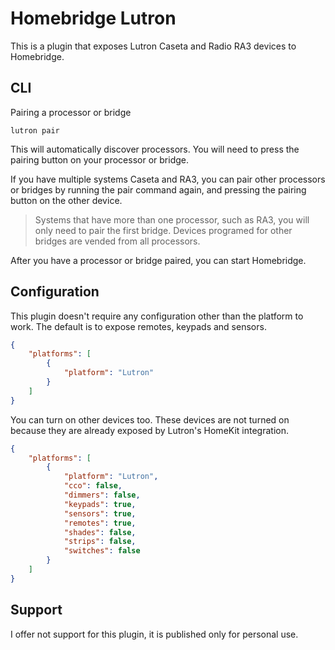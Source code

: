 # Homebridge Lutron

This is a plugin that exposes Lutron Caseta and Radio RA3 devices to Homebridge.

## CLI

Pairing a processor or bridge

```
lutron pair
```

This will automatically discover processors. You will need to press the pairing button on your processor or bridge.

If you have multiple systems Caseta and RA3, you can pair other processors or bridges by running the pair command again, and pressing the pairing button on the other device.

> Systems that have more than one processor, such as RA3, you will only need to pair the first bridge. Devices programed for other bridges are vended from all processors.

After you have a processor or bridge paired, you can start Homebridge.

## Configuration

This plugin doesn't require any configuration other than the platform to work. The default is to expose remotes, keypads and sensors.

```json
{
    "platforms": [
        {
            "platform": "Lutron"
        }
    ]
}
```

You can turn on other devices too. These devices are not turned on because they are already exposed by Lutron's HomeKit integration.

```json
{
    "platforms": [
        {
            "platform": "Lutron",
            "cco": false,
            "dimmers": false,
            "keypads": true,
            "sensors": true,
            "remotes": true,
            "shades": false,
            "strips": false,
            "switches": false
        }
    ]
}
```

## Support

I offer not support for this plugin, it is published only for personal use.

